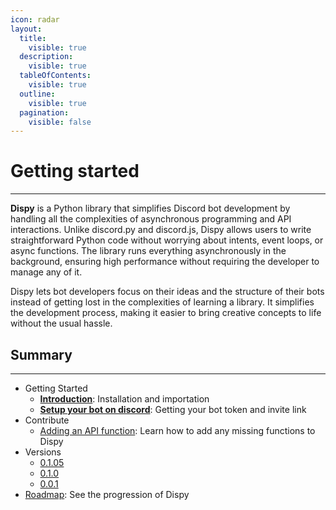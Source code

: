 ```yaml
---
icon: radar
layout:
  title:
    visible: true
  description:
    visible: true
  tableOfContents:
    visible: true
  outline:
    visible: true
  pagination:
    visible: false
---
```


# Getting started

***

**Dispy** is a Python library that simplifies Discord bot development by handling all the complexities of asynchronous programming and API interactions. Unlike discord.py and discord.js, Dispy allows users to write straightforward Python code without worrying about intents, event loops, or async functions. The library runs everything asynchronously in the background, ensuring high performance without requiring the developer to manage any of it.

Dispy lets bot developers focus on their ideas and the structure of their bots instead of getting lost in the complexities of learning a library. It simplifies the development process, making it easier to bring creative concepts to life without the usual hassle.

## Summary

***

* Getting Started
  * [**Introduction**](documentation/getting-started/introduction.md): Installation and importation
  * [**Setup your bot on discord**](documentation/getting-started/setup-your-bot-on-discord.md): Getting your bot token and invite link
* Contribute
  * [Adding an API function](informations/contribute/adding-an-api-function.md): Learn how to add any missing functions to Dispy
* Versions
  * [0.1.05](informations/changelogs/0.1.0.5.md)
  * [0.1.0](informations/changelogs/0.1.0.md)
  * [0.0.1](informations/changelogs/0.0.1.md)
* [Roadmap](informations/roadmap.md): See the progression of Dispy
